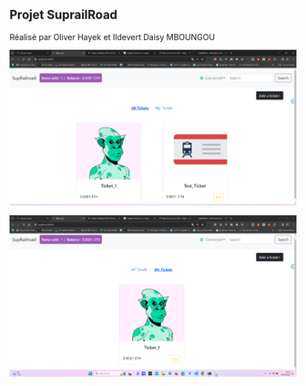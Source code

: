 

## Projet SuprailRoad 

Réalisé par Oliver Hayek et Ildevert Daisy MBOUNGOU


![Suprailroad](SupRailRoad.png)


![Suprailroad_image_2](SupRailRoad_2.png)

